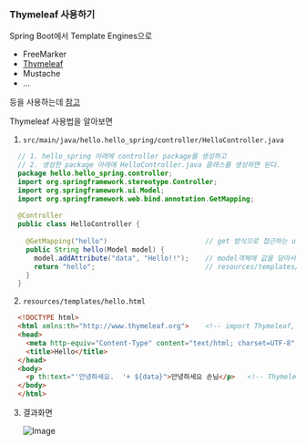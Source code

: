 ### Thymeleaf 사용하기

Spring Boot에서 Template Engines으로
- FreeMarker
- [Thymeleaf](https://www.thymeleaf.org/)
- Mustache
- ...

등을 사용하는데 [참고](https://docs.spring.io/spring-boot/3.4-SNAPSHOT/reference/web/reactive.html#web.reactive.webflux.template-engines)

Thymeleaf 사용법을 알아보면

1. `src/main/java/hello.hello_spring/controller/HelloController.java`


``` java
  // 1. hello_spring 아래에 controller package를 생성하고
  // 2. 생성한 package 아래에 HelloController.java 클래스를 생성하면 된다.
  package hello.hello_spring.controller;
  import org.springframework.stereotype.Controller;
  import org.springframework.ui.Model;
  import org.springframework.web.bind.annotation.GetMapping;
  
  @Controller
  public class HelloController {
  
    @GetMapping("hello")                        // get 방식으로 접근하는 url 경로
    public String hello(Model model) {
      model.addAttribute("data", "Hello!!");    // model객체에 값을 담아서 hello.html의 ${data}값에 여기의 data 키의 값으로 바인딩 됨.
      return "hello";                           // resources/templates/hello.html 을 찾아서 반환해줌
    }
  }
```

2. `resources/templates/hello.html`

``` html
  <!DOCTYPE html>
  <html xmlns:th="http://www.thymeleaf.org">    <!-- import Thymeleaf, th로 타입리프 문법을 사용하겠다는 의미. -->
  <head>
    <meta http-equiv="Content-Type" content="text/html; charset=UTF-8" />
    <title>Hello</title>
  </head>
  <body>
    <p th:text="'안녕하세요.  '+ ${data}">안녕하세요 손님</p>   <!-- Thymeleaf 문법이 문자열을 사용하려면 '안녕하세요' 이런 식으로 사용하여야 함. -->
  </body>
  </html>
```

3. 결과화면

   ![Image](https://github.com/user-attachments/assets/c1e4fc82-6171-4fd2-a030-86389527d645)
